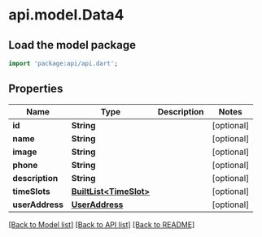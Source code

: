 # api.model.Data4

## Load the model package
```dart
import 'package:api/api.dart';
```

## Properties
Name | Type | Description | Notes
------------ | ------------- | ------------- | -------------
**id** | **String** |  | [optional] 
**name** | **String** |  | [optional] 
**image** | **String** |  | [optional] 
**phone** | **String** |  | [optional] 
**description** | **String** |  | [optional] 
**timeSlots** | [**BuiltList&lt;TimeSlot&gt;**](TimeSlot.md) |  | [optional] 
**userAddress** | [**UserAddress**](UserAddress.md) |  | [optional] 

[[Back to Model list]](../README.md#documentation-for-models) [[Back to API list]](../README.md#documentation-for-api-endpoints) [[Back to README]](../README.md)


